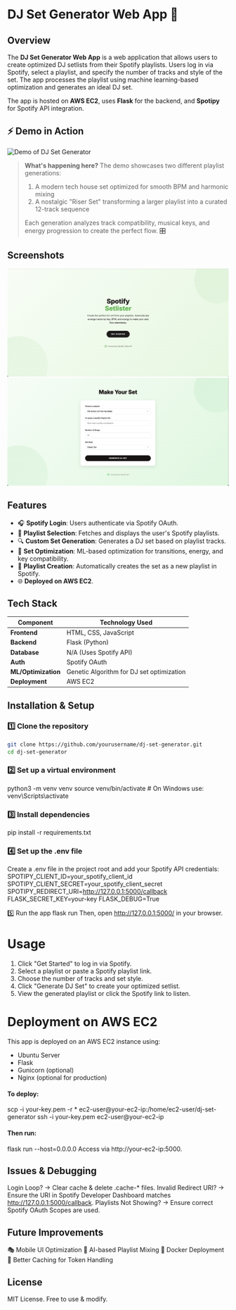 # DJ Set Generator Web App 🎵

## Overview
The **DJ Set Generator Web App** is a web application that allows users to create optimized DJ setlists from their Spotify playlists. Users log in via Spotify, select a playlist, and specify the number of tracks and style of the set. The app processes the playlist using machine learning-based optimization and generates an ideal DJ set.

The app is hosted on **AWS EC2**, uses **Flask** for the backend, and **Spotipy** for Spotify API integration.

## ⚡ Demo in Action
![Demo of DJ Set Generator](./screenshots/demo-small.gif)

> **What's happening here?** The demo showcases two different playlist generations:
> 1. A modern tech house set optimized for smooth BPM and harmonic mixing
> 2. A nostalgic "Riser Set" transforming a larger playlist into a curated 12-track sequence
>
> Each generation analyzes track compatibility, musical keys, and energy progression to create the perfect flow. 🎛️

## Screenshots
![Home Screen](./screenshots/home-screen.png)
![Set Generator](./screenshots/set-generator.png)

## Features
- 🎧 **Spotify Login**: Users authenticate via Spotify OAuth.
- 📜 **Playlist Selection**: Fetches and displays the user's Spotify playlists.
- 🔍 **Custom Set Generation**: Generates a DJ set based on playlist tracks.
- 🎼 **Set Optimization**: ML-based optimization for transitions, energy, and key compatibility.
- 🎵 **Playlist Creation**: Automatically creates the set as a new playlist in Spotify.
- 🌐 **Deployed on AWS EC2**.

## Tech Stack
| Component       | Technology Used |
|----------------|----------------|
| **Frontend**   | HTML, CSS, JavaScript |
| **Backend**    | Flask (Python) |
| **Database**   | N/A (Uses Spotify API) |
| **Auth**       | Spotify OAuth |
| **ML/Optimization** | Genetic Algorithm for DJ set optimization |
| **Deployment** | AWS EC2 |

## Installation & Setup
### 1️⃣ Clone the repository


```bash
git clone https://github.com/yourusername/dj-set-generator.git
cd dj-set-generator
```

### 2️⃣ Set up a virtual environment
python3 -m venv venv
source venv/bin/activate  # On Windows use: venv\Scripts\activate


### 3️⃣ Install dependencies
pip install -r requirements.txt

### 4️⃣ Set up the .env file
Create a .env file in the project root and add your Spotify API credentials:
SPOTIPY_CLIENT_ID=your_spotify_client_id
SPOTIPY_CLIENT_SECRET=your_spotify_client_secret
SPOTIPY_REDIRECT_URI=http://127.0.0.1:5000/callback
FLASK_SECRET_KEY=your-key
FLASK_DEBUG=True

5️⃣ Run the app
flask run
Then, open http://127.0.0.1:5000/ in your browser.

# Usage
1. Click "Get Started" to log in via Spotify.
2. Select a playlist or paste a Spotify playlist link.
3. Choose the number of tracks and set style.
4. Click "Generate DJ Set" to create your optimized setlist.
5. View the generated playlist or click the Spotify link to listen.

# Deployment on AWS EC2
This app is deployed on an AWS EC2 instance using:
- Ubuntu Server
- Flask
- Gunicorn (optional)
- Nginx (optional for production)

  
#### To deploy:
scp -i your-key.pem -r * ec2-user@your-ec2-ip:/home/ec2-user/dj-set-generator
ssh -i your-key.pem ec2-user@your-ec2-ip

#### Then run:
flask run --host=0.0.0.0
Access via http://your-ec2-ip:5000.

## Issues & Debugging
Login Loop? → Clear cache & delete .cache-* files.
Invalid Redirect URI? → Ensure the URI in Spotify Developer Dashboard matches http://127.0.0.1:5000/callback.
Playlists Not Showing? → Ensure correct Spotify OAuth Scopes are used.

## Future Improvements
🎭 Mobile UI Optimization
🤖 AI-based Playlist Mixing
🚀 Docker Deployment
🔄 Better Caching for Token Handling

## License
MIT License. Free to use & modify.


